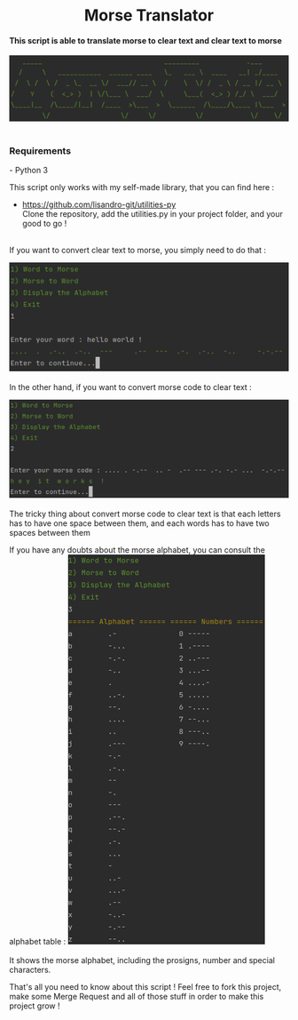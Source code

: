 <h1 style="text-align:center;">Morse Translator</h1>

<h4>This script is able to translate morse to clear text and clear text to morse</h4>

![](images/morse_code_ascii.png)<br><br>

<h3>Requirements</h3>
- Python 3 <br>

This script only works with my self-made library, that you can find here :
- https://github.com/lisandro-git/utilities-py <br>
Clone the repository, add the utilities.py in your project folder, and your good to go !
  

<br>
If you want to convert clear text to morse, you simply need to do that :

![](images/hello_world.png)<br><br>
In the other hand, if you want to convert morse code to clear text :

![](images/morse_to_clear.png)<br><br>
The tricky thing about convert morse code to clear text is that each letters has to have 
one space between them, and each words has to have two spaces between them

If you have any doubts about the morse alphabet, you can consult the alphabet table :
![](images/alphabet.png)<br><br>
It shows the morse alphabet, including the prosigns, number and special characters.

That's all you need to know about this script ! Feel free to fork this project, make some
Merge Request and all of those stuff in order to make this project grow !
